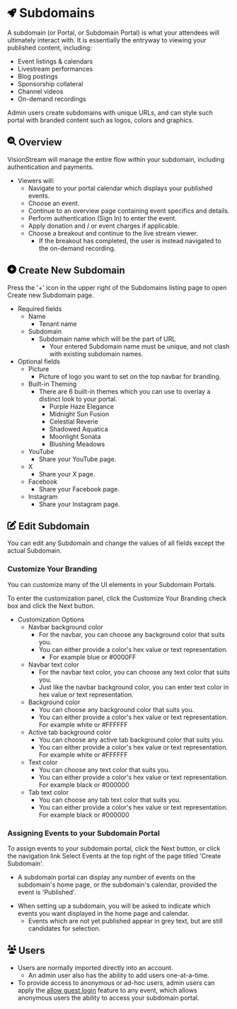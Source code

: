 # <img src="https://raw.githubusercontent.com/vishaldhole173/pro-stream-documentation/main/fontawesome/svgs/solid/rocket.svg" width="20" height="20"> Subdomains

A subdomain (or Portal, or Subdomain Portal) is what your attendees will ultimately interact with. It is essentially the entryway to viewing your published content, including:

- Event listings & calendars
- Livestream performances
- Blog postings
- Sponsorship collateral
- Channel videos
- On-demand recordings

Admin users create subdomains with unique URLs, and can style such portal with branded content such as logos, colors and graphics. 

## <img src="https://raw.githubusercontent.com/vishaldhole173/pro-stream-documentation/main/fontawesome/svgs/solid/magnifying-glass-chart.svg" width="20" height="20"> Overview

VisionStream will manage the entire flow within your subdomain, including authentication and payments.

* Viewers will:
  - Navigate to your portal calendar which displays your published events.
  - Choose an event.
  - Continue to an overview page containing event specifics and details.
  - Perform authentication (Sign In) to enter the event.
  - Apply donation and / or event charges if applicable.
  - Choose a breakout and continue to the live stream viewer.
    - If the breakout has completed, the user is instead navigated to the on-demand recording. 

## <img src="https://raw.githubusercontent.com/vishaldhole173/pro-stream-documentation/main/fontawesome/svgs/solid/circle-plus.svg" width="20" height="20"> Create New Subdomain

Press the '+' icon in the upper right of the Subdomains listing page to open Create new Subdomain page.

* Required fields
    - Name
      - Tenant name
    - Subdomain
        - Subdomain name which will be the part of URL
          - Your entered Subdomain name must be unique, and not clash with existing subdomain names.
* Optional fields
    - Picture
      - Picture of logo you want to set on the top navbar for branding.
    - Built-in Theming
      - There are 6 built-in themes which you can use to overlay a distinct look to your portal.
        - Purple Haze Elegance
        - Midnight Sun Fusion
        - Celestial Reverie
        - Shadowed Aquatica
        - Moonlight Sonata
        - Blushing Meadows
   - YouTube
       - Share your YouTube page.
  - X
      - Share your X page.
  - Facebook
      - Share your Facebook page.
  - Instagram
      - Share your Instagram page.

## <img src="https://raw.githubusercontent.com/vishaldhole173/pro-stream-documentation/main/fontawesome/svgs/solid/pen-to-square.svg" width="20" height="20"> Edit Subdomain

You can edit any Subdomain and change the values of all fields except the actual Subdomain.

### Customize Your Branding

You can customize many of the UI elements in your Subdomain Portals.

To enter the customization panel, click the Customize Your Branding check box and click the Next button.

- Customization Options
  - Navbar background color
    - For the navbar, you can choose any background color that suits you.
    - You can either provide a color's hex value or text representation.
      - For example blue or #0000FF
  - Navbar text color
      - For the navbar text color, you can choose any text color that suits you.
      - Just like the navbar background color, you can enter text color in hex value or text representation.
  - Background color
      - You can choose any background color that suits you.
      - You can either provide a color's hex value or text representation. For example white or #FFFFFF
  - Active tab background color
      - You can choose any active tab background color that suits you.
      - You can either provide a color's hex value or text representation. For example white or #FFFFFF
  - Text color
      - You can choose any text color that suits you.
      - You can either provide a color's hex value or text representation. For example black or #000000
  - Tab text color
      - You can choose any tab text color that suits you.
      - You can either provide a color's hex value or text representation. For example black or #000000

### Assigning Events to your Subdomain Portal

To assign events to your subdomain portal, click the Next button, or click the navigation link Select Events at the top right of the page titled 'Create Subdomain'.

* A subdomain portal can display any number of events on the subdomain's home page, or the subdomain's calendar, provided the event is 'Published'. 
- When setting up a subdomain, you will be asked to indicate which events you want displayed in the home page and calendar.
  - Events which are not yet published appear in grey text, but are still candidates for selection. 

## <img src="https://raw.githubusercontent.com/vishaldhole173/pro-stream-documentation/main/fontawesome/svgs/solid/users.svg" width="20" height="20"> Users

* Users are normally imported directly into an account.
  - An admin user also has the ability to add users one-at-a-time.
* To provide access to anonymous or ad-hoc users, admin users can apply the [allow guest login](./users.md) feature to any event, which allows anonymous users the ability to access your subdomain portal.
